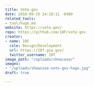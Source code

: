 ```yaml
---
title: Vote.gov
date: 2018-09-25 14:18:11 -0400
related_tools:
- tool/hugo.md
website: https://vote.gov/
repo: https://github.com/18F/vote-gov
creator:
- name: 18F
  role: Design/Development
  url: https://18f.gsa.gov/
  twitter_username: 18f
image_path: "/uploads/showcase/"
images:
- "/uploads/showcase-vote-gov-hugo.jpg"
draft: true

---
```

